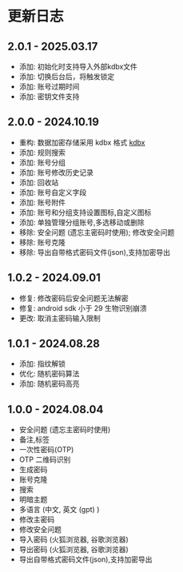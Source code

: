 # 更新日志

## 2.0.1 - 2025.03.17

-   添加: 初始化时支持导入外部kdbx文件
-   添加: 切换后台后，将触发锁定
-   添加: 账号过期时间
-   添加: 密钥文件支持



## 2.0.0 - 2024.10.19

-   重构: 数据加密存储采用 kdbx 格式 [kdbx](https://github.com/authpass/kdbx.dart)
-   添加: 规则搜索
-   添加: 账号分组
-   添加: 账号修改历史记录
-   添加: 回收站
-   添加: 账号自定义字段
-   添加: 账号附件
-   添加: 账号和分组支持设置图标,自定义图标
-   添加: 单独管理分组账号,多选移动或删除
-   移除: 安全问题 (遗忘主密码时使用); 修改安全问题
-   移除: 账号克隆
-   移除: 导出自带格式密码文件(json),支持加密导出

## 1.0.2 - 2024.09.01

-   修复: 修改密码后安全问题无法解密
-   修复: android sdk 小于 29 生物识别崩溃
-   更改: 取消主密码输入限制

## 1.0.1 - 2024.08.28

-   添加: 指纹解锁
-   优化: 随机密码算法
-   添加: 随机密码高亮

## 1.0.0 - 2024.08.04

-   安全问题 (遗忘主密码时使用)
-   备注,标签
-   一次性密码(OTP)
-   OTP 二维码识别
-   生成密码
-   账号克隆
-   搜索
-   明暗主题
-   多语言 (中文, 英文 (gpt) )
-   修改主密码
-   修改安全问题
-   导入密码 (火狐浏览器, 谷歌浏览器)
-   导出密码 (火狐浏览器, 谷歌浏览器)
-   导出自带格式密码文件(json),支持加密导出

